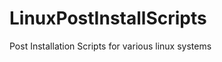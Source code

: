LinuxPostInstallScripts
=======================

Post Installation Scripts for various linux systems
